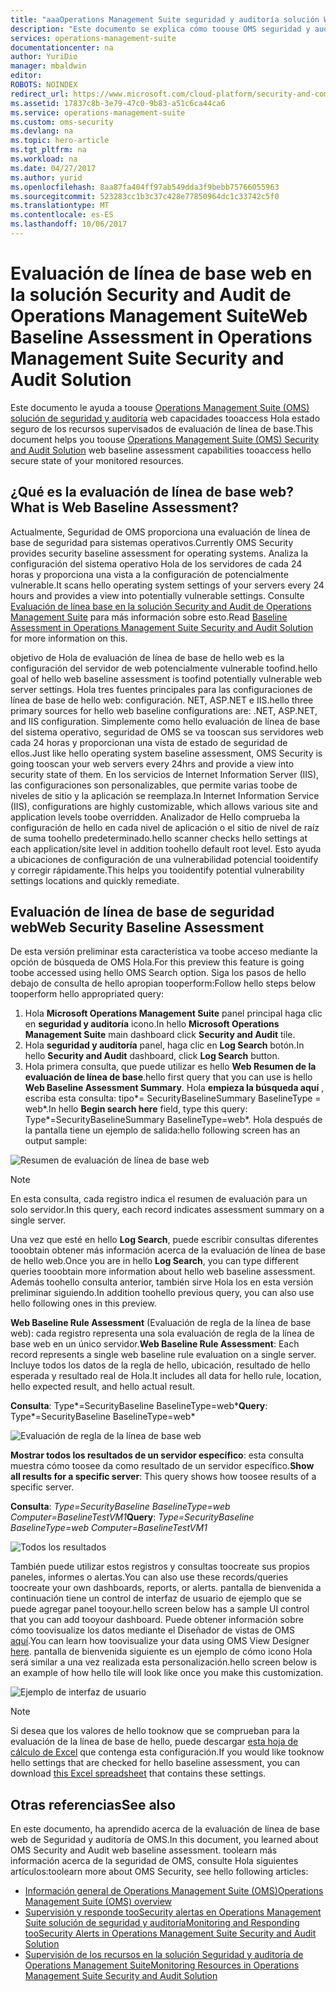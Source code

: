 ```yaml
---
title: "aaaOperations Management Suite seguridad y auditoría solución Web previsto | Documentos de Microsoft"
description: "Este documento se explica cómo toouse OMS seguridad y auditoría solución tooperform una evaluación de la línea de base de web de todos los servidores web supervisados para el propósito de seguridad y cumplimiento."
services: operations-management-suite
documentationcenter: na
author: YuriDio
manager: mbaldwin
editor: 
ROBOTS: NOINDEX
redirect_url: https://www.microsoft.com/cloud-platform/security-and-compliance
ms.assetid: 17837c8b-3e79-47c0-9b83-a51c6ca44ca6
ms.service: operations-management-suite
ms.custom: oms-security
ms.devlang: na
ms.topic: hero-article
ms.tgt_pltfrm: na
ms.workload: na
ms.date: 04/27/2017
ms.author: yurid
ms.openlocfilehash: 8aa87fa404ff97ab549dda3f9bebb75766055963
ms.sourcegitcommit: 523283cc1b3c37c428e77850964dc1c33742c5f0
ms.translationtype: MT
ms.contentlocale: es-ES
ms.lasthandoff: 10/06/2017
---
```

# <a name="web-baseline-assessment-in-operations-management-suite-security-and-audit-solution"></a><span data-ttu-id="0a6fb-103">Evaluación de línea de base web en la solución Security and Audit de Operations Management Suite</span><span class="sxs-lookup"><span data-stu-id="0a6fb-103">Web Baseline Assessment in Operations Management Suite Security and Audit Solution</span></span>
<span data-ttu-id="0a6fb-104">Este documento le ayuda a toouse [Operations Management Suite (OMS) solución de seguridad y auditoría](operations-management-suite-overview.md) web capacidades tooaccess Hola estado seguro de los recursos supervisados de evaluación de línea de base.</span><span class="sxs-lookup"><span data-stu-id="0a6fb-104">This document helps you toouse [Operations Management Suite (OMS) Security and Audit Solution](operations-management-suite-overview.md) web baseline assessment capabilities tooaccess hello secure state of your monitored resources.</span></span>

## <a name="what-is-web-baseline-assessment"></a><span data-ttu-id="0a6fb-105">¿Qué es la evaluación de línea de base web?</span><span class="sxs-lookup"><span data-stu-id="0a6fb-105">What is Web Baseline Assessment?</span></span>
<span data-ttu-id="0a6fb-106">Actualmente, Seguridad de OMS proporciona una evaluación de línea de base de seguridad para sistemas operativos.</span><span class="sxs-lookup"><span data-stu-id="0a6fb-106">Currently OMS Security provides security baseline assessment for operating systems.</span></span> <span data-ttu-id="0a6fb-107">Analiza la configuración del sistema operativo Hola de los servidores de cada 24 horas y proporciona una vista a la configuración de potencialmente vulnerable.</span><span class="sxs-lookup"><span data-stu-id="0a6fb-107">It scans hello operating system settings of your servers every 24 hours and provides a view into potentially vulnerable settings.</span></span> <span data-ttu-id="0a6fb-108">Consulte [Evaluación de línea base en la solución Security and Audit de Operations Management Suite](oms-security-baseline.md) para más información sobre esto.</span><span class="sxs-lookup"><span data-stu-id="0a6fb-108">Read [Baseline Assessment in Operations Management Suite Security and Audit Solution](oms-security-baseline.md) for more information on this.</span></span>

<span data-ttu-id="0a6fb-109">objetivo de Hola de evaluación de línea de base de hello web es la configuración del servidor de web potencialmente vulnerable toofind.</span><span class="sxs-lookup"><span data-stu-id="0a6fb-109">hello goal of hello web baseline assessment is toofind potentially vulnerable web server settings.</span></span> <span data-ttu-id="0a6fb-110">Hola tres fuentes principales para las configuraciones de línea de base de hello web: configuración. NET, ASP.NET e IIS.</span><span class="sxs-lookup"><span data-stu-id="0a6fb-110">hello three primary sources for hello web baseline configurations are: .NET, ASP.NET, and IIS configuration.</span></span>  <span data-ttu-id="0a6fb-111">Simplemente como hello evaluación de línea de base del sistema operativo, seguridad de OMS se va tooscan sus servidores web cada 24 horas y proporcionan una vista de estado de seguridad de ellos.</span><span class="sxs-lookup"><span data-stu-id="0a6fb-111">Just like hello operating system baseline assessment, OMS Security is going tooscan your web servers every 24hrs and provide a view into security state of them.</span></span>  <span data-ttu-id="0a6fb-112">En los servicios de Internet Information Server (IIS), las configuraciones son personalizables, que permite varias toobe de niveles de sitio y la aplicación se reemplaza.</span><span class="sxs-lookup"><span data-stu-id="0a6fb-112">In Internet Information Service (IIS), configurations are highly customizable, which allows various site and application levels toobe overridden.</span></span> <span data-ttu-id="0a6fb-113">Analizador de Hello comprueba la configuración de hello en cada nivel de aplicación o el sitio de nivel de raíz de suma toohello predeterminado.</span><span class="sxs-lookup"><span data-stu-id="0a6fb-113">hello scanner checks hello settings at each application/site level in addition toohello default root level.</span></span> <span data-ttu-id="0a6fb-114">Esto ayuda a ubicaciones de configuración de una vulnerabilidad potencial tooidentify y corregir rápidamente.</span><span class="sxs-lookup"><span data-stu-id="0a6fb-114">This helps you tooidentify potential vulnerability settings locations and quickly remediate.</span></span>


## <a name="web-security-baseline-assessment"></a><span data-ttu-id="0a6fb-115">Evaluación de línea de base de seguridad web</span><span class="sxs-lookup"><span data-stu-id="0a6fb-115">Web Security Baseline Assessment</span></span>
<span data-ttu-id="0a6fb-116">De esta versión preliminar esta característica va toobe acceso mediante la opción de búsqueda de OMS Hola.</span><span class="sxs-lookup"><span data-stu-id="0a6fb-116">For this preview this feature is going toobe accessed using hello OMS Search option.</span></span> <span data-ttu-id="0a6fb-117">Siga los pasos de hello debajo de consulta de hello apropian tooperform:</span><span class="sxs-lookup"><span data-stu-id="0a6fb-117">Follow hello steps below tooperform hello appropriated query:</span></span>

1. <span data-ttu-id="0a6fb-118">Hola **Microsoft Operations Management Suite** panel principal haga clic en **seguridad y auditoría** icono.</span><span class="sxs-lookup"><span data-stu-id="0a6fb-118">In hello **Microsoft Operations Management Suite** main dashboard click **Security and Audit** tile.</span></span>
2. <span data-ttu-id="0a6fb-119">Hola **seguridad y auditoría** panel, haga clic en **Log Search** botón.</span><span class="sxs-lookup"><span data-stu-id="0a6fb-119">In hello **Security and Audit** dashboard, click **Log Search** button.</span></span>
3. <span data-ttu-id="0a6fb-120">Hola primera consulta, que puede utilizar es hello **Web Resumen de la evaluación de línea de base**.</span><span class="sxs-lookup"><span data-stu-id="0a6fb-120">hello first query that you can use is hello **Web Baseline Assessment Summary**.</span></span> <span data-ttu-id="0a6fb-121">Hola **empieza la búsqueda aquí** , escriba esta consulta: tipo*= SecurityBaselineSummary BaselineType = web*.</span><span class="sxs-lookup"><span data-stu-id="0a6fb-121">In hello **Begin search here** field, type this query: Type*=SecurityBaselineSummary BaselineType=web*.</span></span> <span data-ttu-id="0a6fb-122">Hola después de la pantalla tiene un ejemplo de salida:</span><span class="sxs-lookup"><span data-stu-id="0a6fb-122">hello following screen has an output sample:</span></span>

![Resumen de evaluación de línea de base web](./media/oms-security-web-baseline/oms-security-web-baseline-fig1-new.png)

> [!NOTE]
> <span data-ttu-id="0a6fb-124">En esta consulta, cada registro indica el resumen de evaluación para un solo servidor.</span><span class="sxs-lookup"><span data-stu-id="0a6fb-124">In this query, each record indicates assessment summary on a single server.</span></span>

<span data-ttu-id="0a6fb-125">Una vez que esté en hello **Log Search**, puede escribir consultas diferentes tooobtain obtener más información acerca de la evaluación de línea de base de hello web.</span><span class="sxs-lookup"><span data-stu-id="0a6fb-125">Once you are in hello **Log Search**, you can type different queries tooobtain more information about hello web baseline assessment.</span></span> <span data-ttu-id="0a6fb-126">Además toohello consulta anterior, también sirve Hola los en esta versión preliminar siguiendo.</span><span class="sxs-lookup"><span data-stu-id="0a6fb-126">In addition toohello previous query, you can also use hello following ones in this preview.</span></span>

<span data-ttu-id="0a6fb-127">**Web Baseline Rule Assessment** (Evaluación de regla de la línea de base web): cada registro representa una sola evaluación de regla de la línea de base web en un único servidor.</span><span class="sxs-lookup"><span data-stu-id="0a6fb-127">**Web Baseline Rule Assessment**: Each record represents a single web baseline rule evaluation on a single server.</span></span> <span data-ttu-id="0a6fb-128">Incluye todos los datos de la regla de hello, ubicación, resultado de hello esperada y resultado real de Hola.</span><span class="sxs-lookup"><span data-stu-id="0a6fb-128">It includes all data for hello rule, location, hello expected result, and hello actual result.</span></span>

<span data-ttu-id="0a6fb-129">**Consulta**: Type*=SecurityBaseline BaselineType=web*</span><span class="sxs-lookup"><span data-stu-id="0a6fb-129">**Query**: Type*=SecurityBaseline BaselineType=web*</span></span>

![Evaluación de regla de la línea de base web](./media/oms-security-web-baseline/oms-security-web-baseline-fig2.png)

<span data-ttu-id="0a6fb-131">**Mostrar todos los resultados de un servidor específico**: esta consulta muestra cómo toosee da como resultado de un servidor específico.</span><span class="sxs-lookup"><span data-stu-id="0a6fb-131">**Show all results for a specific server**: This query shows how toosee results of a specific server.</span></span>

<span data-ttu-id="0a6fb-132">**Consulta**: *Type=SecurityBaseline BaselineType=web Computer=BaselineTestVM1*</span><span class="sxs-lookup"><span data-stu-id="0a6fb-132">**Query**: *Type=SecurityBaseline BaselineType=web Computer=BaselineTestVM1*</span></span>

![Todos los resultados](./media/oms-security-web-baseline/oms-security-web-baseline-fig3.png)

<span data-ttu-id="0a6fb-134">También puede utilizar estos registros y consultas toocreate sus propios paneles, informes o alertas.</span><span class="sxs-lookup"><span data-stu-id="0a6fb-134">You can also use these records/queries toocreate your own dashboards, reports, or alerts.</span></span> <span data-ttu-id="0a6fb-135">pantalla de bienvenida a continuación tiene un control de interfaz de usuario de ejemplo que se puede agregar panel tooyour.</span><span class="sxs-lookup"><span data-stu-id="0a6fb-135">hello screen below has a sample UI control that you can add tooyour dashboard.</span></span> <span data-ttu-id="0a6fb-136">Puede obtener información sobre cómo toovisualize los datos mediante el Diseñador de vistas de OMS [aquí](https://blogs.technet.microsoft.com/msoms/2016/06/30/oms-view-designer-visualize-your-data-your-way/).</span><span class="sxs-lookup"><span data-stu-id="0a6fb-136">You can learn how toovisualize your data using OMS View Designer [here](https://blogs.technet.microsoft.com/msoms/2016/06/30/oms-view-designer-visualize-your-data-your-way/).</span></span> <span data-ttu-id="0a6fb-137">pantalla de bienvenida siguiente es un ejemplo de cómo icono Hola será similar a una vez realizada esta personalización.</span><span class="sxs-lookup"><span data-stu-id="0a6fb-137">hello screen below is an example of how hello tile will look like once you make this customization.</span></span>

![Ejemplo de interfaz de usuario](./media/oms-security-web-baseline/oms-security-web-baseline-fig4.png)

> [!NOTE]
> <span data-ttu-id="0a6fb-139">Si desea que los valores de hello tooknow que se comprueban para la evaluación de la línea de base de hello, puede descargar [esta hoja de cálculo de Excel](https://gallery.technet.microsoft.com/OMS-Web-Baseline-1e811690) que contenga esta configuración.</span><span class="sxs-lookup"><span data-stu-id="0a6fb-139">If you would like tooknow hello settings that are checked for hello baseline assessment, you can download [this Excel spreadsheet](https://gallery.technet.microsoft.com/OMS-Web-Baseline-1e811690) that contains these settings.</span></span>

## <a name="see-also"></a><span data-ttu-id="0a6fb-140">Otras referencias</span><span class="sxs-lookup"><span data-stu-id="0a6fb-140">See also</span></span>
<span data-ttu-id="0a6fb-141">En este documento, ha aprendido acerca de la evaluación de línea de base web de Seguridad y auditoría de OMS.</span><span class="sxs-lookup"><span data-stu-id="0a6fb-141">In this document, you learned about OMS Security and Audit web baseline assessment.</span></span> <span data-ttu-id="0a6fb-142">toolearn más información acerca de la seguridad de OMS, consulte Hola siguientes artículos:</span><span class="sxs-lookup"><span data-stu-id="0a6fb-142">toolearn more about OMS Security, see hello following articles:</span></span>

* [<span data-ttu-id="0a6fb-143">Información general de Operations Management Suite (OMS)</span><span class="sxs-lookup"><span data-stu-id="0a6fb-143">Operations Management Suite (OMS) overview</span></span>](operations-management-suite-overview.md)
* [<span data-ttu-id="0a6fb-144">Supervisión y responde tooSecurity alertas en Operations Management Suite solución de seguridad y auditoría</span><span class="sxs-lookup"><span data-stu-id="0a6fb-144">Monitoring and Responding tooSecurity Alerts in Operations Management Suite Security and Audit Solution</span></span>](oms-security-responding-alerts.md)
* [<span data-ttu-id="0a6fb-145">Supervisión de los recursos en la solución Seguridad y auditoría de Operations Management Suite</span><span class="sxs-lookup"><span data-stu-id="0a6fb-145">Monitoring Resources in Operations Management Suite Security and Audit Solution</span></span>](oms-security-monitoring-resources.md)

